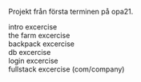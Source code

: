 Projekt från första terminen på opa21.

intro excercise <br>
the farm excercise <br>
backpack excercise <br>
db excercise <br>
login excercise <br>
fullstack excercise (com/company)

